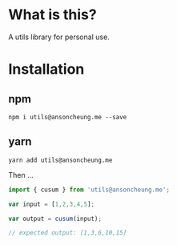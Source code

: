 # What is this?

A utils library for personal use.

# Installation

## npm
`npm i utils@ansoncheung.me --save`

## yarn

`yarn add utils@ansoncheung.me`

Then ...

``` js
import { cusum } from 'utils@ansoncheung.me';

var input = [1,2,3,4,5];

var output = cusum(input);

// expected output: [1,3,6,10,15]
```

